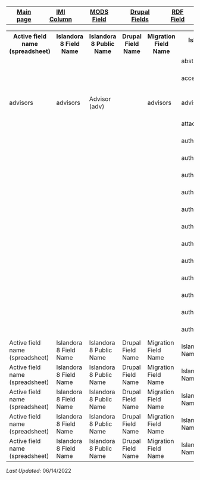 <!DOCTYPE html>
<html>
<head>

</head>
<body>

<table style="width:100%">
  <tr>
    <th><a href="index.md">Main page</a></th>
	<th><a href="IMI.md">IMI Column</a></th>
    <th><a href="MODS.md">MODS Field</a></th>
	<th><a href="DrupalFields.md">Drupal Fields</a></th>
    <th><a href="RDF.md">RDF Field</a></th>
  </tr>
</table>


<table>
  <tr>
    <th>Active field name (spreadsheet)</th>
    <th>Islandora 8 Field Name</th>
	<th>Islandora 8 Public Name</th>
    <th>Drupal Field Name</th>
	<th>Migration Field Name</th>
	<th>Islandora 7 Field Name</th>
	<th>Islandora 7 Public Name</th>
	<th>BePress Name</th>
	<th>BePress Field Name</th>
	<th>RDA</th>
	<th>MARC</th>
	<th>DACS</th>
	<th>EAD</th>
	<th>MODS</th>
	<th>RDF</th>
	<th>Notes</th>
  </tr>
<tr>
    <td></td>
    <td></td>
	<td></td>
    <td></td>
	<td></td>
	<td>abstract_format</td>
	<td></td>
	<td>abstract_format</td>
	<td></td>
	<td></td>
	<td></td>
	<td></td>
	<td></td>
	<td>abstract</td>
	<td></td>
	<td>Deleted</td>
</tr>
<tr>
    <td></td>
    <td></td>
	<td></td>
    <td></td>
	<td></td>
	<td>accession_number</td>
	<td></td>
	<td>accession_number</td>
	<td>Accession Number</td>
	<td></td>
	<td></td>
	<td></td>
	<td></td>
	<td>identifier</td>
	<td></td>
	<td>Deleted. See field_source</td>
</tr>
<tr>
    <td>advisors</td>
    <td>advisors</td>
	<td>Advisor (adv)</td>
    <td></td>
	<td>advisors</td>
	<td>advisors</td>
	<td>Advisor(s)</td>
	<td>advisor1</td>
	<td>Advisor(s)</td>
	<td>20.1</td>
	<td>700</td>
	<td>12.1</td>
	<td>controlaccess; famname; persname</td>
	<td>name--namePart</td>
	<td>local:adv</td>
</tr>
<tr>
    <td></td>
    <td></td>
	<td></td>
    <td></td>
	<td></td>
	<td>attach_additional_files</td>
	<td></td>
	<td>attach_additional_files</td>
	<td>Additional Files</td>
	<td></td>
	<td></td>
	<td></td>
	<td></td>
	<td>location--url</td>
	<td></td>
</tr>
<tr>
    <td></td>
    <td></td>
	<td></td>
    <td></td>
	<td></td>
	<td>author1_fname</td>
	<td></td>
	<td></td>
	<td></td>
	<td></td>
	<td></td>
	<td></td>
	<td></td>
	<td>name--namePart</td>
	<td></td>
</tr>
<tr>
    <td></td>
    <td></td>
	<td></td>
    <td></td>
	<td></td>
	<td>author1_lname</td>
	<td></td>
	<td></td>
	<td></td>
	<td></td>
	<td></td>
	<td></td>
	<td></td>
	<td>name--namePart</td>
	<td></td>
</tr>
<tr>
    <td></td>
    <td></td>
	<td></td>
    <td></td>
	<td></td>
	<td>author1_mname</td>
	<td></td>
	<td></td>
	<td></td>
	<td></td>
	<td></td>
	<td></td>
	<td></td>
	<td>name--namePart</td>
	<td></td>
</tr>
<tr>
    <td></td>
    <td></td>
	<td></td>
    <td></td>
	<td></td>
	<td>author1_suffix</td>
	<td></td>
	<td></td>
	<td></td>
	<td></td>
	<td></td>
	<td></td>
	<td></td>
	<td>name--namePart</td>
	<td></td>
</tr>
<tr>
    <td></td>
    <td></td>
	<td></td>
    <td></td>
	<td></td>
	<td>author2_fname</td>
	<td></td>
	<td><td>
	<td></td>
	<td></td>
	<td></td>
	<td></td>
	<td></td>
	<td>name--namePart</td>
	<td></td>
</tr>
<tr>
    <td></td>
    <td></td>
	<td></td>
    <td></td>
	<td></td>
	<td>author2_lname</td>
	<td></td>
	<td></td>
	<td></td>
	<td></td>
	<td></td>
	<td></td>
	<td></td>
	<td>name--namePart</td>
	<td></td>
</tr>
<tr>
    <td></td>
    <td></td>
	<td></td>
    <td></td>
	<td></td>
	<td>author2_mname</td>
	<td></td>
	<td></td>
	<td></td>
	<td></td>
	<td></td>
	<td></td>
	<td></td>
	<td>name--namePart</td>
	<td></td>
</tr>
<tr>
    <td></td>
    <td></td>
	<td></td>
    <td></td>
	<td></td>
	<td>author2_suffix</td>
	<td></td>
	<td></td>
	<td></td>
	<td></td>
	<td></td>
	<td></td>
	<td></td>
	<td>name--namePart</td>
	<td></td>
</tr>
<tr>
    <td></td>
    <td></td>
	<td></td>
    <td></td>
	<td></td>
	<td>author3_fname</td>
	<td></td>
	<td></td>
	<td></td>
	<td></td>
	<td></td>
	<td></td>
	<td></td>
	<td>name--namePart</td>
	<td></td>
</tr>
<tr>
    <td></td>
    <td></td>
	<td></td>
    <td></td>
	<td></td>
	<td>author3_lname</td>
	<td></td>
	<td></td>
	<td></td>
	<td></td>
	<td></td>
	<td></td>
	<td></td>
	<td>name--namePart</td>
	<td></td>
</tr>
<tr>
    <td></td>
    <td></td>
	<td></td>
    <td></td>
	<td></td>
	<td>author3_mname</td>
	<td></td>
	<td></td>
	<td></td>
	<td></td>
	<td></td>
	<td></td>
	<td></td>
	<td>name--namePart</td>
	<td></td>
</tr>
<tr>
    <td></td>
    <td></td>
	<td></td>
    <td></td>
	<td></td>
	<td>author3_suffix</td>
	<td></td>
	<td></td>
	<td></td>
	<td></td>
	<td></td>
	<td></td>
	<td></td>
	<td>name--namePart</td>
	<td></td>
</tr>
<tr>
    <td>Active field name (spreadsheet)</td>
    <td>Islandora 8 Field Name</td>
	<td>Islandora 8 Public Name</td>
    <td>Drupal Field Name</td>
	<td>Migration Field Name</td>
	<td>Islandora 7 Field Name</td>
	<td>Islandora 7 Public Name</td>
	<td>BePress Name</td>
	<td>BePress Field Name</td>
	<td>RDA</td>
	<td>MARC</td>
	<td>DACS</td>
	<td>EAD</td>
	<td>MODS</td>
	<td>RDF</td>
</tr>
<tr>
    <td>Active field name (spreadsheet)</td>
    <td>Islandora 8 Field Name</td>
	<td>Islandora 8 Public Name</td>
    <td>Drupal Field Name</td>
	<td>Migration Field Name</td>
	<td>Islandora 7 Field Name</td>
	<td>Islandora 7 Public Name</td>
	<td>BePress Name</td>
	<td>BePress Field Name</td>
	<td>RDA</td>
	<td>MARC</td>
	<td>DACS</td>
	<td>EAD</td>
	<td>MODS</td>
	<td>RDF</td>
</tr>
<tr>
    <td>Active field name (spreadsheet)</td>
    <td>Islandora 8 Field Name</td>
	<td>Islandora 8 Public Name</td>
    <td>Drupal Field Name</td>
	<td>Migration Field Name</td>
	<td>Islandora 7 Field Name</td>
	<td>Islandora 7 Public Name</td>
	<td>BePress Name</td>
	<td>BePress Field Name</td>
	<td>RDA</td>
	<td>MARC</td>
	<td>DACS</td>
	<td>EAD</td>
	<td>MODS</td>
	<td>RDF</td>
</tr>
<tr>
    <td>Active field name (spreadsheet)</td>
    <td>Islandora 8 Field Name</td>
	<td>Islandora 8 Public Name</td>
    <td>Drupal Field Name</td>
	<td>Migration Field Name</td>
	<td>Islandora 7 Field Name</td>
	<td>Islandora 7 Public Name</td>
	<td>BePress Name</td>
	<td>BePress Field Name</td>
	<td>RDA</td>
	<td>MARC</td>
	<td>DACS</td>
	<td>EAD</td>
	<td>MODS</td>
	<td>RDF</td>
</tr>
<tr>
    <td>Active field name (spreadsheet)</td>
    <td>Islandora 8 Field Name</td>
	<td>Islandora 8 Public Name</td>
    <td>Drupal Field Name</td>
	<td>Migration Field Name</td>
	<td>Islandora 7 Field Name</td>
	<td>Islandora 7 Public Name</td>
	<td>BePress Name</td>
	<td>BePress Field Name</td>
	<td>RDA</td>
	<td>MARC</td>
	<td>DACS</td>
	<td>EAD</td>
	<td>MODS</td>
	<td>RDF</td>
</tr>
</table>
<dl>
	<p><i>Last Updated: </i>06/14/2022</p>
</dl>
</body>
</html>
